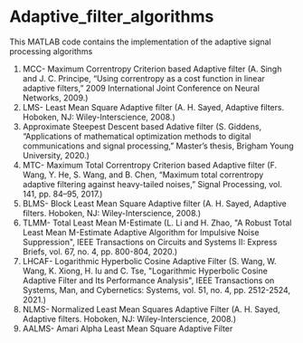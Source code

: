 # Adaptive_filter_algorithms
This MATLAB code contains the implementation of the adaptive signal processing algorithms 
1. MCC- Maximum Correntropy Criterion based Adaptive filter (A. Singh and J. C. Principe, “Using correntropy as a cost function in linear adaptive filters,” 2009 International Joint Conference on Neural Networks, 2009.)
2. LMS- Least Mean Square Adaptive filter (A. H. Sayed, Adaptive filters. Hoboken, NJ: Wiley-Interscience, 2008.)
3. Approximate Steepest Descent based Adative filter (S. Giddens, “Applications of mathematical optimization methods to digital communications and signal processing,” Master’s thesis, Brigham Young University, 2020.)
4. MTC- Maximum Total Correntropy Criterion based Adaptive filter (F. Wang, Y. He, S. Wang, and B. Chen, “Maximum total correntropy adaptive filtering against heavy-tailed noises,” Signal Processing, vol. 141, pp. 84–95, 2017.)
5. BLMS- Block Least Mean Square Adaptive filter (A. H. Sayed, Adaptive filters. Hoboken, NJ: Wiley-Interscience, 2008.)
6. TLMM- Total Least Mean M-Estimate (L. Li and H. Zhao, "A Robust Total Least Mean M-Estimate Adaptive Algorithm for Impulsive Noise Suppression", IEEE Transactions on Circuits and Systems II: Express Briefs, vol. 67, no. 4, pp. 800-804, 2020.)
7. LHCAF- Logarithmic Hyperbolic Cosine Adaptive Filter (S. Wang, W. Wang, K. Xiong, H. Iu and C. Tse, "Logarithmic Hyperbolic Cosine Adaptive Filter and Its Performance Analysis", IEEE Transactions on Systems, Man, and Cybernetics: Systems, vol. 51, no. 4, pp. 2512-2524, 2021.)
8. NLMS- Normalized Least Mean Squares Adaptive Filter (A. H. Sayed, Adaptive filters. Hoboken, NJ: Wiley-Interscience, 2008.)
9. AALMS- Amari Alpha Least Mean Square Adaptive Filter
